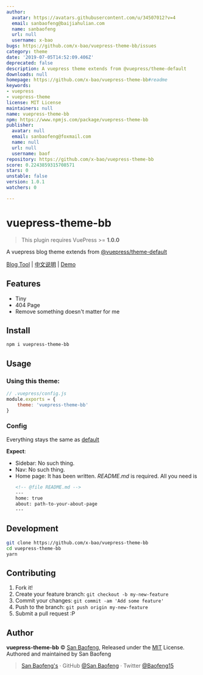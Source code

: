 ```yaml
---
author:
  avatar: https://avatars.githubusercontent.com/u/34507012?v=4
  email: sanbaofeng@baijiahulian.com
  name: sanbaofeng
  url: null
  username: x-bao
bugs: https://github.com/x-bao/vuepress-theme-bb/issues
category: theme
date: '2019-07-05T14:52:09.406Z'
deprecated: false
description: A vuepress theme extends from @vuepress/theme-default
downloads: null
homepage: https://github.com/x-bao/vuepress-theme-bb#readme
keywords:
- vuepress
- vuepress-theme
license: MIT License
maintainers: null
name: vuepress-theme-bb
npm: https://www.npmjs.com/package/vuepress-theme-bb
publisher:
  avatar: null
  email: sanbaofeng@foxmail.com
  name: null
  url: null
  username: baof
repository: https://github.com/x-bao/vuepress-theme-bb
score: 0.2243859315708571
stars: 0
unstable: false
version: 1.0.1
watchers: 0

---
```


# vuepress-theme-bb

> This plugin requires VuePress >= **1.0.0**

A vuepress blog theme extends from [@vuepress/theme-default](https://github.com/vuejs/vuepress/blob/master/packages/%40vuepress/theme-default/README.md)

[Blog Tool](https://www.npmjs.com/package/vuepress-plugin-new) | [中文说明](./README-zh.md)  |  [Demo](https://blog.sanbaofengs.com)

## Features

- Tiny
- 404 Page
- Remove something doesn't matter for me

## Install

```bash
npm i vuepress-theme-bb
```

## Usage

### Using this theme:

```js
// .vuepress/config.js
module.exports = {
    theme: 'vuepress-theme-bb'
}
```

### Config

Everything stays the same as [default](https://v1.vuepress.vuejs.org/zh/theme/default-theme-config.html)

**Expect**:
- Sidebar: No such thing.
- Nav: No such thing.
- Home page: It has been written. *README.md* is required. All you need is
    ```md
    <!-- @file README.md -->
    ---
    home: true
    about: path-to-your-about-page
    ---
    ```

## Development

```bash
git clone https://github.com/x-bao/vuepress-theme-bb
cd vuepress-theme-bb
yarn
```

## Contributing

1. Fork it!
2. Create your feature branch: `git checkout -b my-new-feature`
3. Commit your changes: `git commit -am 'Add some feature'`
4. Push to the branch: `git push origin my-new-feature`
5. Submit a pull request :P


## Author

**vuepress-theme-bb** © [San Baofeng](https://github.com/x-bao), Released under the [MIT](./LICENSE) License.<br>
Authored and maintained by San Baofeng

> [San Baofeng's](https://arts.sanbaofengs.com) · GitHub [@San Baofeng](https://github.com/x-bao) · Twitter [@Baofeng15](https://twitter.com/Baofeng15)
